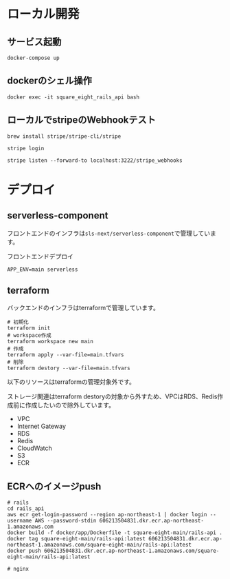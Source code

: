 # ローカル開発

## サービス起動

```
docker-compose up
```

## dockerのシェル操作

```
docker exec -it square_eight_rails_api bash
```

## ローカルでstripeのWebhookテスト
```
brew install stripe/stripe-cli/stripe

stripe login

stripe listen --forward-to localhost:3222/stripe_webhooks
```

# デプロイ

## serverless-component
フロントエンドのインフラは`sls-next/serverless-component`で管理しています。

フロントエンドデプロイ
```
APP_ENV=main serverless
```

## terraform
バックエンドのインフラはterraformで管理しています。

```
# 初期化
terraform init
# workspace作成
terraform workspace new main
# 作成
terraform apply --var-file=main.tfvars
# 削除
terraform destory --var-file=main.tfvars
```

以下のリソースはterraformの管理対象外です。

ストレージ関連はterraform destoryの対象から外すため、VPCはRDS、Redis作成前に作成したいので除外しています。

- VPC
- Internet Gateway
- RDS
- Redis
- CloudWatch
- S3
- ECR

## ECRへのイメージpush

```
# rails
cd rails_api
aws ecr get-login-password --region ap-northeast-1 | docker login --username AWS --password-stdin 606213504831.dkr.ecr.ap-northeast-1.amazonaws.com
docker build -f docker/app/Dockerfile -t square-eight-main/rails-api .
docker tag square-eight-main/rails-api:latest 606213504831.dkr.ecr.ap-northeast-1.amazonaws.com/square-eight-main/rails-api:latest
docker push 606213504831.dkr.ecr.ap-northeast-1.amazonaws.com/square-eight-main/rails-api:latest

# nginx

```
